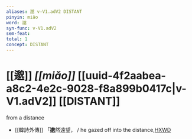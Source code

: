 ```yaml
---
aliases: 邈 v-V1.adV2 DISTANT
pinyin: miǎo
word: 邈
syn-func: v-V1.adV2
sem-feat: 
total: 1
concept: DISTANT 
---
```

# [[邈]] *[[miǎo]]*  [[uuid-4f2aabea-a8c2-4e2c-9028-f8a899b0417c|v-V1.adV2]] [[DISTANT]]
from a distance
 - [[韓詩外傳]] 「**邈**然遠望， / he gazed off into the distance,[HXWD](https://hxwd.org/textview.html?location=KR1c0066_tls_005-7a.22)
